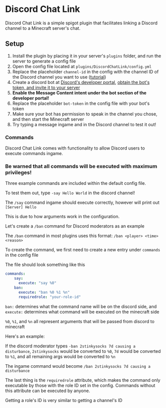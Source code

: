# Discord Chat Link

Discord Chat Link is a simple spigot plugin that facilitates linking a Discord channel to a Minecraft server's chat.

## Setup

1. Install the plugin by placing it in your server's `plugins` folder, and run the server to generate a config file
2. Open the config file located at `plugins/DiscordChatLink/config.yml`
3. Replace the placeholder `channel-id` in the config with the channel ID of the Discord channel you want to use ([tutorial](https://support.discord.com/hc/en-us/articles/206346498-Where-can-I-find-my-User-Server-Message-ID))
4. Create a discord bot at [Discord's developer portal](https://discord.com/developers/applications), [obtain the bot's token, and invite it to your server](https://github.com/reactiflux/discord-irc/wiki/Creating-a-discord-bot-&-getting-a-token)
5. **Enable the Message Content intent under the bot section of the developer portal!**
6. Replace the placeholder `bot-token` in the config file with your bot's token
7. Make sure your bot has permission to speak in the channel you chose, and then start the Minecraft server
8. Try typing a message ingame and in the Discord channel to test it out!

### Commands

Discord Chat Link comes with functionality to allow Discord users to execute commands ingame.

### Be warned that all commands will be executed with maximum privileges!

Three example commands are included within the default config file.

To test them out, type `-say Hello World` in the discord channel!

The `/say` command ingame should execute correctly, however will print out `[Server] Hello`

This is due to how arguments work in the configuration.

Let's create a `/ban` command for Discord moderators as an example

The `/ban` command in most plugins uses this format: `/ban <player> <time> <reason>`

To create the command, we first need to create a new entry under `commands` in the config file

The file should look something like this

```yaml
commands:
    say:
      execute: "say %0"
    ban:
      execute: "ban %0 %1 %n"
      requiredrole: "your-role-id"
```

`ban:` determines what the command name will be on the discord side, and `execute:` determines what command will be executed on the minecraft side

`%0`, `%1`, and `%n` all represent arguments that will be passed from discord to minecraft

Here's an example:

If the discord moderator types `-ban 2stinkysocks 7d causing a disturbance`, `2stinkysocks` would be converted to `%0`, `7d` would be converted to `%1`, and all remaining args would be converted to `%n`

The ingame command would become `/ban 2stinkysocks 7d causing a disturbance`

The last thing is the `requiredrole` attribute, which makes the command only executable by those with the role ID set in the config. Commands without this attribute can be executed by anyone.

Getting a role's ID is very similar to getting a channel's ID
